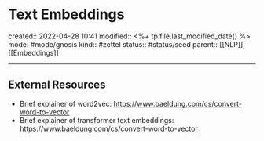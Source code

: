 # Text Embeddings
created:: 2022-04-28 10:41
modified:: <%+ tp.file.last_modified_date() %>
mode: #mode/gnosis
kind:: #zettel 
status:: #status/seed
parent:: [[NLP]], [[Embeddings]]
***


## External Resources
* Brief explainer of word2vec: https://www.baeldung.com/cs/convert-word-to-vector
* Brief explainer of transformer text embeddings: https://www.baeldung.com/cs/convert-word-to-vector
